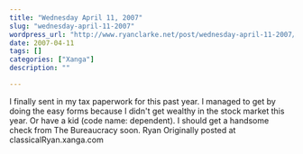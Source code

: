 ```yaml
---
title: "Wednesday April 11, 2007"
slug: "wednesday-april-11-2007"
wordpress_url: "http://www.ryanclarke.net/post/wednesday-april-11-2007/"
date: 2007-04-11
tags: []
categories: ["Xanga"]
description: ""

---
```


I finally sent in my tax paperwork for this past year. I managed to get by doing the easy forms because I didn't get wealthy in the stock market this year. Or have a kid (code name: dependent). I should get a handsome check from The Bureaucracy soon.
Ryan
Originally posted at classicalRyan.xanga.com
